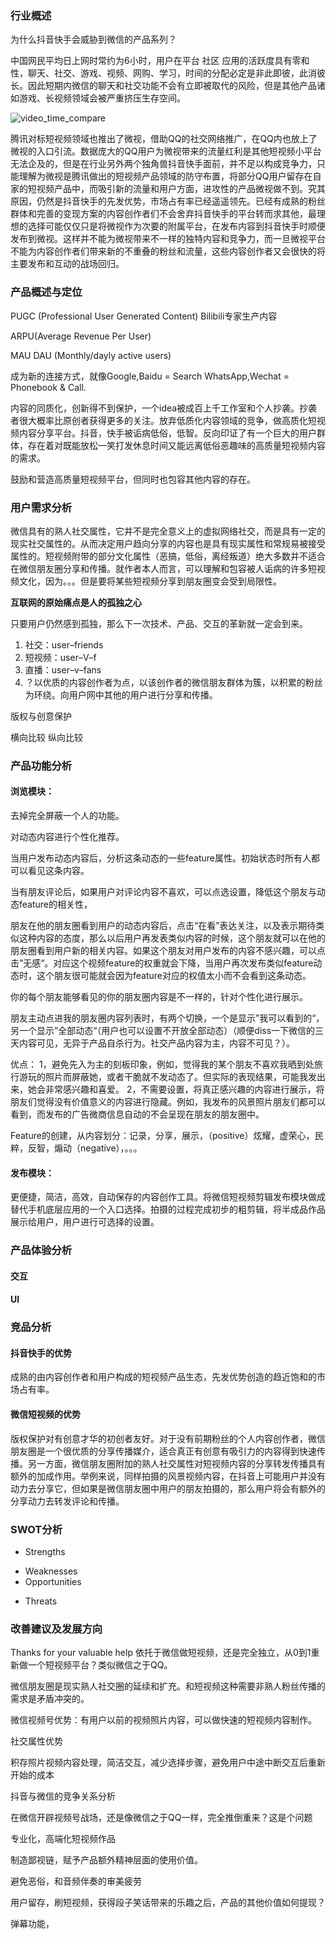 ### 行业概述
<!--结合产品所在行业，介绍互联网背景（可以展现大局观、战略思维，如果不清晰就不写）-->

为什么抖音快手会威胁到微信的产品系列？

中国网民平均日上网时常约为6小时，用户在平台 社区 应用的活跃度具有零和性，聊天、社交、游戏、视频、网购、学习，时间的分配必定是非此即彼，此消彼长。因此短期内微信的聊天和社交功能不会有立即被取代的风险，但是其他产品诸如游戏、长视频领域会被严重挤压生存空间。

![video_time_compare](http://image.woshipm.com/wp-files/2020/01/Zt34KkvMNo3uF3vIeLX1.jpg)

腾讯对标短视频领域也推出了微视，借助QQ的社交网络推广，在QQ内也放上了微视的入口引流。数据庞大的QQ用户为微视带来的流量红利是其他短视频小平台无法企及的，但是在行业另外两个独角兽抖音快手面前，并不足以构成竞争力，只能理解为微视是腾讯做出的短视频产品领域的防守布置，将部分QQ用户留存在自家的短视频产品中，而吸引新的流量和用户方面，进攻性的产品微视做不到。究其原因，仍然是抖音快手的先发优势，市场占有率已经遥遥领先。已经有成熟的粉丝群体和完善的变现方案的内容创作者们不会舍弃抖音快手的平台转而求其他，最理想的选择可能仅仅只是将微视作为次要的附属平台，在发布内容到抖音快手时顺便发布到微视。这样并不能为微视带来不一样的独特内容和竞争力，而一旦微视平台不能为内容创作者们带来新的不重叠的粉丝和流量，这些内容创作者又会很快的将主要发布和互动的战场回归。

<!--介绍产品对应市场情况（市场规模、用户群体、产品组成及竞争情况、有何新趋势等）-->

### 产品概述与定位
<!--产品简单描述（可以按照why,what,where,when,who,how,how much的5W2H的思路来选择性简单描述）-->

<!--产品定位与目标（定位：不是你对产品做的事，而是你对预期客户要做的事。换句话说，你要在预期客户的头脑里给产品定位，它的基本概念应包括在合适的环境中和合适的时间对合适的人说合适的话-即满足合适的需求；目标：实现什么效果）-->

<!--产品形态（比如在终端类型、用户种类等等方面有多种已有的产品形式，为后面延伸思考还可以有哪些形式，或者已有形式之间的整合精简或者形成闭环等）-->

<!--产品发展规划（产品的远景目标以及实施的战略过程。可以细写到产品各类别结构规划及定位，产品生命周期规划等）-->
PUGC (Professional User Generated Content) Bilibili专家生产内容

ARPU(Average Revenue Per User)

MAU DAU (Monthly/dayly active users)

成为新的连接方式，就像Google,Baidu = Search WhatsApp,Wechat = Phonebook & Call.

内容的同质化，创新得不到保护，一个idea被成百上千工作室和个人抄袭。抄袭者很大概率比原创者获得更多的关注。放弃低质化内容领域的竞争，做高质化短视频内容分享平台。抖音，快手被诟病低俗，低智。反向印证了有一个巨大的用户群体，存在着对既能放松一笑打发休息时间又能远离低俗恶趣味的高质量短视频内容的需求。

鼓励和营造高质量短视频平台，但同时也包容其他内容的存在。

### 用户需求分析
<!--用户分析（用户地域分布、用户人群分布：性别、年龄、职业、学历等、用户使用客观场合和主观场景，这里个人觉得使用场景和使用所处的客观场合的分析很重要，可以保证你在思考的过程不脱离用户本身）-->

微信具有的熟人社交属性，它并不是完全意义上的虚拟网络社交，而是具有一定的现实社交属性的。从而决定用户趋向分享的内容也是具有现实属性和常规易被接受属性的。短视频附带的部分文化属性（恶搞，低俗，离经叛道）绝大多数并不适合在微信朋友圈分享和传播。就作者本人而言，可以理解和包容被人诟病的许多短视频文化，因为。。。但是要将某些短视频分享到朋友圈变会受到局限性。

<!--需求分析（需求整理罗列，然后整理哪些被很好满足，哪些被很坏满足，哪些可以更好满足）-->

__互联网的原始痛点是人的孤独之心__

只要用户仍然感到孤独，那么下一次技术、产品、交互的革新就一定会到来。

1. 社交：user–friends
2. 短视频：user–V–f
3. 直播：user–v–fans
4. ？以优质的内容创作者为点，以该创作者的微信朋友群体为簇，以积累的粉丝为环绕。向用户网中其他的用户进行分享和传播。


版权与创意保护

横向比较
纵向比较

### 产品功能分析
<!--功能模块框架及简单描述、主要业务流程，产品界面布局交互等）-->

#### 浏览模块：

去掉完全屏蔽一个人的功能。

对动态内容进行个性化推荐。

当用户发布动态内容后，分析这条动态的一些feature属性。初始状态时所有人都可以看见这条内容。

当有朋友评论后，如果用户对评论内容不喜欢，可以点选设置，降低这个朋友与动态feature的相关性，

朋友在他的朋友圈看到用户的动态内容后，点击“在看”表达关注，以及表示期待类似这种内容的态度，那么以后用户再发表类似内容的时候，这个朋友就可以在他的朋友圈看到用户新的相关内容。如果这个朋友对用户发布的内容不感兴趣，可以点击”无感“。对应这个视频feature的权重就会下降，当用户再次发布类似feature动态时，这个朋友很可能就会因为feature对应的权值太小而不会看到这条动态。

你的每个朋友能够看见的你的朋友圈内容是不一样的，针对个性化进行展示。

朋友主动点进我的朋友圈内容列表时，有两个切换，一个是显示”我可以看到的“，另一个显示”全部动态“（用户也可以设置不开放全部动态）（顺便diss一下微信的三天内容可见，无异于产品自杀行为。社交产品内容为主，内容不可见？）。

优点：
1，避免先入为主的刻板印象，例如，觉得我的某个朋友不喜欢我晒到处旅行游玩的照片而屏蔽她，或者干脆就不发动态了。但实际的表现结果，可能我发出来，她会非常感兴趣和喜爱。
2，不需要设置，将真正感兴趣的内容进行展示，将朋友们觉得没有价值意义的内容进行隐藏。例如，我发布的风景照片朋友们都可以看到，而发布的广告微商信息自动的不会呈现在朋友的朋友圈中。


Feature的创建，从内容划分：记录，分享，展示，（positive）炫耀，虚荣心，民粹，反智，煽动（negative），。。。




#### 发布模块：

更便捷，简洁，高效，自动保存的内容创作工具。将微信短视频剪辑发布模块做成替代手机底层应用的一个入口选择。拍摄的过程完成初步的粗剪辑，将半成品作品展示给用户，用户进行可选择的设置。

### 产品体验分析
#### 交互
#### UI

### 竞品分析

#### 抖音快手的优势
成熟的由内容创作者和用户构成的短视频产品生态，先发优势创造的趋近饱和的市场占有率。

#### 微信短视频的优势
版权保护对有创意才华的初创者友好。对于没有前期粉丝的个人内容创作者，微信朋友圈是一个很优质的分享传播媒介，适合真正有创意有吸引力的内容得到快速传播。另一方面，微信朋友圈附加的熟人社交属性对短视频内容的分享转发传播具有额外的加成作用。举例来说，同样拍摄的风景视频内容，在抖音上可能用户并没有动力去分享它，但如果是微信朋友圈中用户的朋友拍摄的，那么用户将会有额外的分享动力去转发评论和传播。


### SWOT分析
* Strengths 
<!--（需求满足、交互、视觉、技术性能、资源平台等方面分析用户体验，可以结合竞品来考虑）-->
* Weaknesses
* Opportunities 
<!--新产品，新市场，新需求，市场发展趋势优势，竞争对手失误等）-->
* Threats 
<!--新的竞争对手，市场挑战，替代产品，行业政策，用户不稳定或改变，突发风险事件等）-->


### 改善建议及发展方向
<!--改善建议：可针对上面提出的劣势或者功能、非功能分析提出具体的改进思路或方案，如果能有交互设计更好-->

<!--发展方向：可借鉴第六个模块的SWOT分析，见下图（分析完了还是做个总结得出结论，要不然分析有些浪费-下图红色字体部分）-->

Thanks for your valuable help
依托于微信做短视频，还是完全独立，从0到1重新做一个短视频平台？类似微信之于QQ。

微信朋友圈是现实熟人社交圈的延续和扩充。和短视频这种需要非熟人粉丝传播的需求是矛盾冲突的。


微信视频号优势：有用户以前的视频照片内容，可以做快速的短视频内容制作。

社交属性优势

积存照片视频内容处理，简洁交互，减少选择步骤，避免用户中途中断交互后重新开始的成本

抖音与微信的竞争关系分析

在微信开辟视频号战场，还是像微信之于QQ一样，完全推倒重来？这是个问题

专业化，高端化短视频作品

制造鄙视链，赋予产品额外精神层面的使用价值。

避免恶俗，和音频伴奏的审美疲劳

用户留存，刷短视频，获得段子笑话带来的乐趣之后，产品的其他价值如何提现？

弹幕功能，